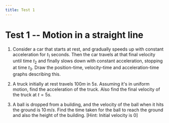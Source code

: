 ```yaml
---
title: Test 1
---
```


# Test 1 -- Motion in a straight line

1. Consider a car that starts at rest, and gradually speeds up with constant acceleration for $t_1$ seconds. Then the car travels at that final velocity until time $t_2$ and finally slows down with constant acceleration, stopping at time $t_3$. Draw the position-time, velocity-time and acceleration-time graphs describing this.

2. A truck initially at rest travels $100m$ in $5 s$. Assuming it's in uniform motion, find the acceleration of the truck. Also find the final velocity of the truck at $t=5 s$.

2. A ball is dropped from a building, and the velocity of the ball when it hits the ground is $10\,m/s$. Find the time taken for the ball to reach the ground and also the height of the building. [Hint: Initial velocity is 0]
